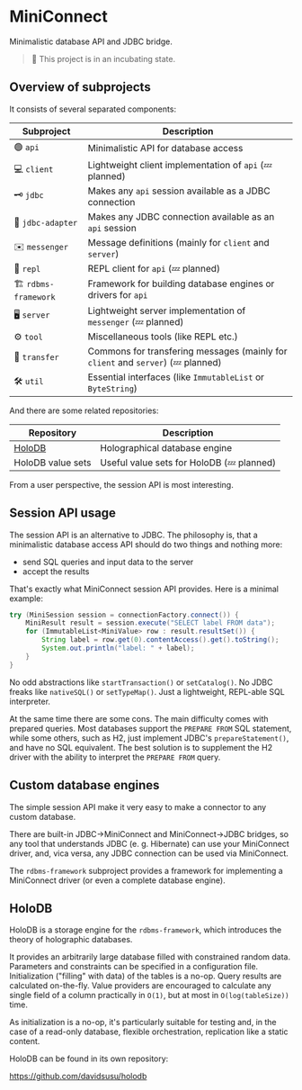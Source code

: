 # MiniConnect

Minimalistic database API and JDBC bridge.

> :construction: This project is in an incubating state.

## Overview of subprojects

It consists of several separated components:

| Subproject | Description |
| ---------- | ----------- |
| :green_circle: `api` | Minimalistic API for database access |
| :computer: `client` | Lightweight client implementation of `api` (:zzz: planned) |
| :old_key: `jdbc` | Makes any `api` session available as a JDBC connection |
| :electric_plug: `jdbc-adapter` | Makes any JDBC connection available as an `api` session |
| :envelope: `messenger` | Message definitions (mainly for `client` and `server`) |
| :repeat: `repl` | REPL client for `api` (:zzz: planned) |
| :building_construction: `rdbms-framework` | Framework for building database engines or drivers for `api` |
| :desktop_computer: `server` | Lightweight server implementation of `messenger` (:zzz: planned) |
| :gear: `tool` | Miscellaneous tools (like REPL etc.) |
| :truck: `transfer` | Commons for transfering messages (mainly for `client` and `server`) (:zzz: planned) |
| :hammer_and_wrench: `util` | Essential interfaces (like `ImmutableList` or `ByteString`) |

And there are some related repositories:

| Repository | Description |
| ---------- | ----------- |
| [HoloDB](https://github.com/davidsusu/holodb) | Holographical database engine |
| HoloDB value sets | Useful value sets for HoloDB (:zzz: planned) |

From a user perspective, the session API is most interesting.

## Session API usage

The session API is an alternative to JDBC.
The philosophy is, that a minimalistic database access API should
do two things and nothing more:

- send SQL queries and input data to the server
- accept the results

That's exactly what MiniConnect session API provides.
Here is a minimal example:

```java
try (MiniSession session = connectionFactory.connect()) {
    MiniResult result = session.execute("SELECT label FROM data");
    for (ImmutableList<MiniValue> row : result.resultSet()) {
        String label = row.get(0).contentAccess().get().toString();
        System.out.println("label: " + label);
    }
}
```

No odd abstractions like `startTransaction()` or `setCatalog()`.
No JDBC freaks like `nativeSQL()` or `setTypeMap()`.
Just a lightweight, REPL-able SQL interpreter.

At the same time there are some cons.
The main difficulty comes with prepared queries.
Most databases support the `PREPARE FROM` SQL statement,
while some others, such as H2, just implement JDBC's `prepareStatement()`,
and have no SQL equivalent.
The best solution is to supplement the H2 driver with the ability
to interpret the `PREPARE FROM` query.

## Custom database engines

The simple session API make it very easy to make a connector to any custom database.

There are built-in JDBC->MiniConnect and MiniConnect->JDBC bridges,
so any tool that understands JDBC (e. g. Hibernate) can use your MiniConnect driver,
and, vica versa, any JDBC connection can be used via MiniConnect.

The `rdbms-framework` subproject provides a framework for implementing
a MiniConnect driver (or even a complete database engine).

## HoloDB

HoloDB is a storage engine for the `rdbms-framework`,
which introduces the theory of holographic databases.

It provides an arbitrarily large database filled with constrained random data.
Parameters and constraints can be specified in a configuration file.
Initialization ("filling" with data) of the tables is a no-op.
Query results are calculated on-the-fly.
Value providers are encouraged to calculate any single field of a column
practically in `O(1)`, but at most in `O(log(tableSize))` time.

As initialization is a no-op, it's particularly suitable for testing
and, in the case of a read-only database,
flexible orchestration, replication like a static content.

HoloDB can be found in its own repository:

https://github.com/davidsusu/holodb
